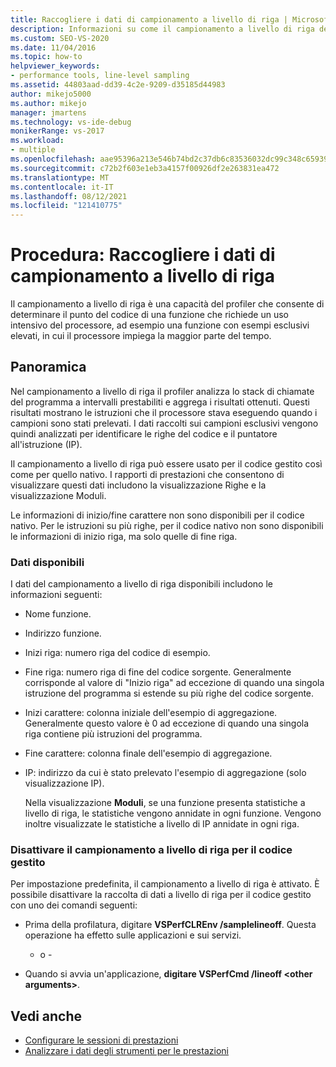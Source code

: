 ```yaml
---
title: Raccogliere i dati di campionamento a livello di riga | Microsoft Docs
description: Informazioni su come il campionamento a livello di riga del profiler può rivelare il codice che usa grandi quantità di tempo del processore. Funziona sia con il codice gestito che con il codice nativo.
ms.custom: SEO-VS-2020
ms.date: 11/04/2016
ms.topic: how-to
helpviewer_keywords:
- performance tools, line-level sampling
ms.assetid: 44803aad-dd39-4c2e-9209-d35185d44983
author: mikejo5000
ms.author: mikejo
manager: jmartens
ms.technology: vs-ide-debug
monikerRange: vs-2017
ms.workload:
- multiple
ms.openlocfilehash: aae95396a213e546b74bd2c37db6c83536032dc99c348c6593934f81c52f8d8e
ms.sourcegitcommit: c72b2f603e1eb3a4157f00926df2e263831ea472
ms.translationtype: MT
ms.contentlocale: it-IT
ms.lasthandoff: 08/12/2021
ms.locfileid: "121410775"
---
```

# <a name="how-to-collect-line-level-sampling-data"></a>Procedura: Raccogliere i dati di campionamento a livello di riga
Il campionamento a livello di riga è una capacità del profiler che consente di determinare il punto del codice di una funzione che richiede un uso intensivo del processore, ad esempio una funzione con esempi esclusivi elevati, in cui il processore impiega la maggior parte del tempo.

## <a name="overview"></a>Panoramica
 Nel campionamento a livello di riga il profiler analizza lo stack di chiamate del programma a intervalli prestabiliti e aggrega i risultati ottenuti. Questi risultati mostrano le istruzioni che il processore stava eseguendo quando i campioni sono stati prelevati. I dati raccolti sui campioni esclusivi vengono quindi analizzati per identificare le righe del codice e il puntatore all'istruzione (IP).

 Il campionamento a livello di riga può essere usato per il codice gestito così come per quello nativo. I rapporti di prestazioni che consentono di visualizzare questi dati includono la visualizzazione Righe e la visualizzazione Moduli.

 Le informazioni di inizio/fine carattere non sono disponibili per il codice nativo. Per le istruzioni su più righe, per il codice nativo non sono disponibili le informazioni di inizio riga, ma solo quelle di fine riga.

### <a name="available-data"></a>Dati disponibili
 I dati del campionamento a livello di riga disponibili includono le informazioni seguenti:

- Nome funzione.

- Indirizzo funzione.

- Inizi riga: numero riga del codice di esempio.

- Fine riga: numero riga di fine del codice sorgente. Generalmente corrisponde al valore di "Inizio riga" ad eccezione di quando una singola istruzione del programma si estende su più righe del codice sorgente.

- Inizi carattere: colonna iniziale dell'esempio di aggregazione. Generalmente questo valore è 0 ad eccezione di quando una singola riga contiene più istruzioni del programma.

- Fine carattere: colonna finale dell'esempio di aggregazione.

- IP: indirizzo da cui è stato prelevato l'esempio di aggregazione (solo visualizzazione IP).

  Nella visualizzazione **Moduli**, se una funzione presenta statistiche a livello di riga, le statistiche vengono annidate in ogni funzione. Vengono inoltre visualizzate le statistiche a livello di IP annidate in ogni riga.

### <a name="turn-off-line-level-sampling-for-managed-code"></a>Disattivare il campionamento a livello di riga per il codice gestito
 Per impostazione predefinita, il campionamento a livello di riga è attivato. È possibile disattivare la raccolta di dati a livello di riga per il codice gestito con uno dei comandi seguenti:

- Prima della profilatura, digitare **VSPerfCLREnv /samplelineoff**. Questa operazione ha effetto sulle applicazioni e sui servizi.

     - o -

- Quando si avvia un'applicazione, **digitare VSPerfCmd /lineoff \<other arguments>**.

## <a name="see-also"></a>Vedi anche
- [Configurare le sessioni di prestazioni](../profiling/configuring-performance-sessions.md)
- [Analizzare i dati degli strumenti per le prestazioni](../profiling/analyzing-performance-tools-data.md)
